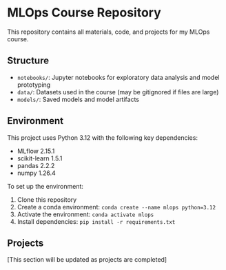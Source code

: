 # MLOps Course Repository

This repository contains all materials, code, and projects for my MLOps course.

## Structure

- `notebooks/`: Jupyter notebooks for exploratory data analysis and model prototyping
- `data/`: Datasets used in the course (may be gitignored if files are large)
- `models/`: Saved models and model artifacts

## Environment

This project uses Python 3.12 with the following key dependencies:
- MLflow 2.15.1
- scikit-learn 1.5.1
- pandas 2.2.2
- numpy 1.26.4

To set up the environment:
1. Clone this repository
2. Create a conda environment: `conda create --name mlops python=3.12`
3. Activate the environment: `conda activate mlops`
4. Install dependencies: `pip install -r requirements.txt`

## Projects

[This section will be updated as projects are completed]
